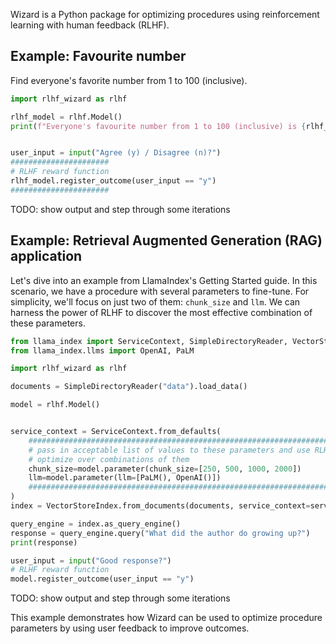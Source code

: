 Wizard is a Python package for optimizing procedures using reinforcement learning with human feedback (RLHF).

## Example: Favourite number

Find everyone's favorite number from 1 to 100 (inclusive).

```Python
import rlhf_wizard as rlhf

rlhf_model = rlhf.Model()
print(f"Everyone's favourite number from 1 to 100 (inclusive) is {rlhf_model.parameter(fav_num=range(1,101))}")


user_input = input("Agree (y) / Disagree (n)?")
######################
# RLHF reward function
rlhf_model.register_outcome(user_input == "y")
######################
```

TODO: show output and step through some iterations

## Example: Retrieval Augmented Generation (RAG) application

Let's dive into an example from LlamaIndex's Getting Started guide. In this scenario, we have a procedure with several parameters to fine-tune. For simplicity, we'll focus on just two of them: `chunk_size` and `llm`. We can harness the power of RLHF to discover the most effective combination of these parameters.

```Python
from llama_index import ServiceContext, SimpleDirectoryReader, VectorStoreIndex
from llama_index.llms import OpenAI, PaLM

import rlhf_wizard as rlhf

documents = SimpleDirectoryReader("data").load_data()

model = rlhf.Model()


service_context = ServiceContext.from_defaults(
    #######################################################################
    # pass in acceptable list of values to these parameters and use RLHF to
    # optimize over combinations of them
    chunk_size=model.parameter(chunk_size=[250, 500, 1000, 2000])
    llm=model.parameter(llm=[PaLM(), OpenAI()])
    #######################################################################
)
index = VectorStoreIndex.from_documents(documents, service_context=service_context)

query_engine = index.as_query_engine()
response = query_engine.query("What did the author do growing up?")
print(response)

user_input = input("Good response?")
# RLHF reward function
model.register_outcome(user_input == "y")
```

TODO: show output and step through some iterations

This example demonstrates how Wizard can be used to optimize procedure parameters by using user feedback to improve outcomes.

